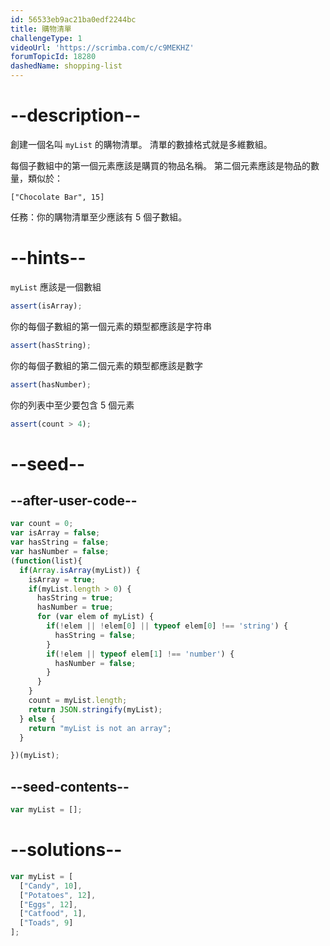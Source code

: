 ```yaml
---
id: 56533eb9ac21ba0edf2244bc
title: 購物清單
challengeType: 1
videoUrl: 'https://scrimba.com/c/c9MEKHZ'
forumTopicId: 18280
dashedName: shopping-list
---
```


# --description--

創建一個名叫 `myList` 的購物清單。 清單的數據格式就是多維數組。

每個子數組中的第一個元素應該是購買的物品名稱。 第二個元素應該是物品的數量，類似於：

`["Chocolate Bar", 15]`

任務：你的購物清單至少應該有 5 個子數組。

# --hints--

`myList` 應該是一個數組

```js
assert(isArray);
```

你的每個子數組的第一個元素的類型都應該是字符串

```js
assert(hasString);
```

你的每個子數組的第二個元素的類型都應該是數字

```js
assert(hasNumber);
```

你的列表中至少要包含 5 個元素

```js
assert(count > 4);
```

# --seed--

## --after-user-code--

```js
var count = 0;
var isArray = false;
var hasString = false;
var hasNumber = false;
(function(list){
  if(Array.isArray(myList)) {
    isArray = true;
    if(myList.length > 0) {
      hasString = true;
      hasNumber = true;
      for (var elem of myList) {
        if(!elem || !elem[0] || typeof elem[0] !== 'string') {
          hasString = false;
        }
        if(!elem || typeof elem[1] !== 'number') {
          hasNumber = false;
        }
      }
    }
    count = myList.length;
    return JSON.stringify(myList);
  } else {
    return "myList is not an array";
  }

})(myList);
```

## --seed-contents--

```js
var myList = [];
```

# --solutions--

```js
var myList = [
  ["Candy", 10],
  ["Potatoes", 12],
  ["Eggs", 12],
  ["Catfood", 1],
  ["Toads", 9]
];
```
